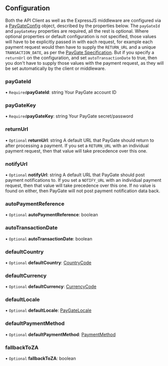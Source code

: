 ## Configuration

Both the API Client as well as the ExpressJS middleware are configured via a [PayGateConfig](https://distributhor.github.io/paygate-sdk/interfaces/_types_.paygateconfig.html) object, described by the properties below. The `payGateId` and `payGateKey` properties are required, all the rest is optional. Where optional properties or default configuration is not specified, those values will have to be explicitly passed in with each request, for example each payment request would then have to supply the `RETURN_URL` and a unique `TRANSACTION_DATE`, as per the [PayGate Specification](https://docs.paygate.co.za/?shell#request). But if you specify a `returnUrl` on the configuration, and set `autoTransactionDate` to true, then you don't have to supply those values with the payment request, as they will be set automatically by the client or middleware.

### payGateId

• `Required`**payGateId**: string
Your PayGate account ID

### payGateKey

• `Required`**payGateKey**: string
Your PayGate secret/password

### returnUrl

• `Optional` **returnUrl**: string
A default URL that PayGate should return to after processing a payment. If you set a `RETURN_URL` with an individual payment request, then that value will take precedence over this one.

### notifyUrl

• `Optional` **notifyUrl**: string
A default URL that PayGate should post payment notifications to. If you set a `NOTIFY_URL` with an individual payment request, then that value will take precedence over this one. If no value is found on either, then PayGate will not post payment notification data back.

### autoPaymentReference

• `Optional` **autoPaymentReference**: boolean

### autoTransactionDate

• `Optional` **autoTransactionDate**: boolean

### defaultCountry

• `Optional` **defaultCountry**: [CountryCode](https://distributhor.github.io/paygate-sdk/enums/_types_.countrycode.html)

### defaultCurrency

• `Optional` **defaultCurrency**: [CurrencyCode](https://distributhor.github.io/paygate-sdk/enums/_types_.currencycode.html)

### defaultLocale

• `Optional` **defaultLocale**: [PayGateLocale](https://distributhor.github.io/paygate-sdk/enums/_types_.paygatelocale.html)

### defaultPaymentMethod

• `Optional` **defaultPaymentMethod**: [PaymentMethod](https://distributhor.github.io/paygate-sdk/enums/_types_.paymentmethod.html)

### fallbackToZA

• `Optional` **fallbackToZA**: boolean
